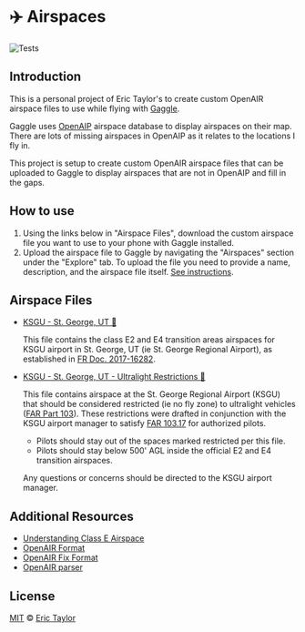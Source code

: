 # ✈️ Airspaces

![Tests](https://github.com/erictaylor/airspaces/actions/workflows/ci.yml/badge.svg)

## Introduction

This is a personal project of Eric Taylor's to create custom OpenAIR airspace files to use while flying with [Gaggle](https://flygaggle.com/).

Gaggle uses [OpenAIP](https://www.openaip.net/) airspace database to display airspaces on their map. There are lots of missing airspaces in OpenAIP as it relates to the locations I fly in.

This project is setup to create custom OpenAIR airspace files that can be uploaded to Gaggle to display airspaces that are not in OpenAIP and fill in the gaps.

## How to use

1. Using the links below in "Airspace Files", download the custom airspace file you want to use to your phone with Gaggle installed.
2. Upload the airspace file to Gaggle by navigating the "Airspaces" section under the "Explore" tab. To upload the file you need to provide a name, description, and the airspace file itself. [See instructions](https://flygaggle.com/help/items/airspaces-personal/).

## Airspace Files

- [KSGU - St. George, UT 🔗](https://raw.githubusercontent.com/erictaylor/airspaces/main/airspaces/ksgu-airspaces.txt)

  This file contains the class E2 and E4 transition areas airspaces for KSGU airport in St. George, UT (ie St. George Regional Airport), as established in [FR Doc. 2017-16282](https://www.federalregister.gov/documents/2017/08/03/2017-16282/establishment-of-class-e-airspace-and-amendment-of-class-e-airspace-st-george-ut).
  
- [KSGU - St. George, UT - Ultralight Restrictions 🔗](https://raw.githubusercontent.com/erictaylor/airspaces/main/airspaces/ksgu-ultralight-restricted-airspaces.txt)

  This file contains airspace at the St. George Regional Airport (KSGU) that should be considered restricted (ie no fly zone) to ultralight vehicles ([FAR Part 103](https://www.ecfr.gov/current/title-14/chapter-I/subchapter-F/part-103)). These restrictions were drafted in conjunction with the KSGU airport manager to satisfy [FAR 103.17](https://www.ecfr.gov/current/title-14/chapter-I/subchapter-F/part-103/subpart-B/section-103.17) for authorized pilots.
  * Pilots should stay out of the spaces marked restricted per this file.
  * Pilots should stay below 500' AGL inside the official E2 and E4 transition airspaces.
  
  Any questions or concerns should be directed to the KSGU airport manager.

## Additional Resources

- [Understanding Class E Airspace](https://www.faa.gov/sites/faa.gov/files/uas/resources/events_calendar/archive/How_To_Understand_and_Operate_in_Class_E.pdf)
- [OpenAIR Format](http://www.winpilot.com/usersguide/userairspace.asp)
- [OpenAIR Fix Format](https://github.com/openAIP/openaip-openair-fix-format)
- [OpenAIR parser](https://github.com/openAIP/openaip-openair-parser)

## License

[MIT](/LICENSE.md) © [Eric Taylor](https://github.com/erictaylor)
